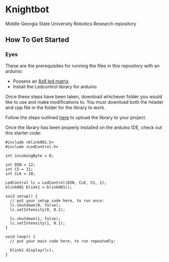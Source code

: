 # Knightbot
Middle Georgia State University Robotics Research repository

## How To Get Started

### Eyes
These are the prerequisites for running the files in this repository with an arduino:

- Possess an [8x8 led matrix](https://create.arduino.cc/projecthub/SAnwandter1/programming-8x8-led-matrix-23475a)
- Install the Ledcontrol library for arduino

Once these steps have been taken, download whichever folder you would like to use and make modifications to. You must download both the header and cpp file in the folder for the library to work.

Follow the steps outlined [here](https://www.arduino.cc/en/Guide/Libraries) to upload the library to your project.

Once the library has been properly installed on the arduino IDE, check out this starter code:

```
#include <blink001.h>
#include <LedControl.h>

int incomingByte = 0;

int DIN = 12;
int CS = 11;
int CLK = 10;

LedControl lc = LedControl(DIN, CLK, CS, 2);
blink001 blink1 = blink001();

void setup() {
  // put your setup code here, to run once:
  lc.shutdown(0, false);
  lc.setIntensity(0, 0.1);

  lc.shutdown(1, false);
  lc.setIntensity(1, 0.1);
}

void loop() {
  // put your main code here, to run repeatedly:
  
  blink1.display(lc);
}
```

